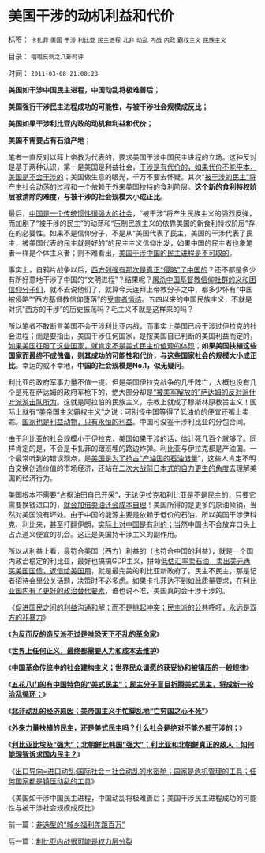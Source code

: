 # 美国干涉的动机利益和代价

标签： `卡扎菲` `美国` `干涉` `利比亚` `民主进程` `北非` `动乱` `内战` `内政` `霸权主义` `民族主义` 

目录： `唱唱反调之八卦时评`

时间： `2011-03-08 21:00:23`

**美国如干涉中国民主进程，中国动乱将极难善后；**

**美国强行干涉民主进程成功的可能性，与被干涉社会规模成反比；**

**美国如果干涉利比亚内政的动机和利益和代价；**

**美国不需要占有石油产地**；

笔者一直反对以拜上帝教为代表的，要求美国干涉中国民主进程的立场。这种反对是基于两种认识，第一是美国是利益社会，[干涉是有代价的，如果代价不能平本，美国是不会干涉的](../../../2011/3/6/中美两国的战争和利益和朋友.md)；美国做生意的眼光，千万不要去怀疑。其次“[被干涉的民主”将产生社会动荡的过程](http://hi.baidu.com/darthchn/blog/item/d1a40e4495a6bd32cffca3e2.html)和一个依赖于外来美国扶持的食利阶层。**这个新的食利特权阶层被清除的难度，与被干涉的社会规模大小成正比**。

最后，[中国是一个传统惯性很强大的社会](../../../2010/10/29/“旧社会”未必真的腐败黑暗；.md)，“被干涉”将产生民族主义的强烈反弹，而加剧了“被干涉的民主”的动荡和“压制民族主义的依靠美国的新食利特权阶层”存在的必要性。如果不是信仰分子，不是从“美国代表了民主，美国的干涉代表了民主，被美国代表的民主就是好的”的民主主义信仰出发，如果中国的民主者也象笔者一样是个体主义者；则不难看出，[美国干涉中国的民主进程是不可取的](../../../2011/2/22/中国传统文化愚昧的社会建构主义.md)。

事实上，自鸦片战争以后，[西方列强有那次是真正“侵略”了中国的](../../../2010/9/16/侵略的定义；日本向美国宣战，中国将收回钓鱼岛.md)？还不都是多少有所好意地干涉了中国的“文明进程”？结果呢？[屠杀中国基督教信仰社群的义和团信仰分子们](../../../2011/1/9/百日维新是百日闹剧；慈禧的“妙计”.md)，就不去说他们了，就算今天连拜上帝教分子之中，都多少怀有“中国被侵略”“西方基督教信仰堕落”的[受害者情结](http://darthvad.blog.sohu.com/162357438.html)。五四以来的中国民族主义，不就是对抗“西方的干涉”的历史振荡吗？毛主义不就是这样来的吗？

所以笔者不敢断言美国不会干涉利比亚内战，而事实上美国已经干涉过伊拉克的社会进程；而是要指出，美国干涉任何国家，是按美国自已判断的美国利益而定的，[如果美国征服了这些国家，就肯定不是美式民主价值观的体现](../../../2011/2/24/外来扶植的民主还是美式民主吗.md)；**如果美国扶植这些国家而最终不成傀儡，则其成功的可能性和代价，与这些国家社会的规模大小成正比**。幸运的或不幸地，**中国的社会规模是No.1，似无疑问**。

利比亚的政府军事力量不值一提。但是美国伊拉克战争的几千阵亡，大概也没有几个是死在萨达姆的政府军枪下的，绝大部分却是[“被美军解放的”萨达姆的反对派什叶派游击队所为](../../../2011/2/24/那种人是北非国家的敌人？.md)。这就是阿拉伯的民族主义，宗教上就成了穆斯林原教旨主义！国际上就有“[美帝国主义霸权主义](../../../2009/12/25/自力更生国防建设是小农意识历史经验.md)”之说；可别怪中国等得了低油价的便宜还嘴上卖乖。[国家也是利益动物，只有永恒的利益](../../../2009/6/15/国际人权社会原则其实是“永恒的利益”.md)。中国可没签干涉利比亚的分包合同。

由于利比亚的社会规模小于伊拉克，美国如果干涉的话，估计死几百个就够了。同样肯定的是，不会是卡扎菲的跟班埋的路边炸弹。利比亚与伊拉克都是产油国。一个最常听到的错误观点，是[美国是为了抢占“产油国的石油储量](../../../2007/9/4/美国是一个可怕的对手.md)”，这些人肯定不明白交换创造价值的市场经济，还站在[二次大战前日本式的自力更生的角度](../../../2011/1/14/日本的战争目的和汪精卫南京政权的性质.md)去理解美国的经济行为。

美国根本不需要“占据油田自已开采”，无论伊拉克和利比亚是不是民主的，只要它需要换钱进口的，[就会加倍卖油还会成本自理](../../../2011/1/19/米塞斯原理与百年中国历史错误.md)！美国所得的是更多的原油倾销，当然对美国没有坏处。由于中国的能源主要是依赖于低价的石油，所以美国干涉伊科克、利比来，甚至打翻伊朗，[实际上对中国是有利的；](../../../2008/12/8/第四次工业革命中国应与美国日本紧密结盟.md)当然中国也不会放弃口头上占点道义便宜的机会。这正是美国持干涉主义的副作用。

所以从利益上看，最符合美国（西方）利益的（也符合中国的利益），就是一个国内政治稳定的利比亚，最好也搞搞GDP主义，拼命[低估汇率卖石油，卖出美元再买美国国债，返借给美国用](../../../2011/1/21/美国是有史以来最有油水的“帝国”.md)，就是最完美的利比亚新政府了。民主不民主，那是记者招待会里公关话题，决策时不必多虑。如果卡扎菲达不到如此质量要求，[在利比亚国内有了更好的政治替代要素](../../../2011/2/25/非洲动乱的逻辑和极端分子.md)，谁也说不准，美国真的会干涉干涉的。

《[促进国民之间的利益沟通和解；而不是挑起冲突；民主派的公共呼吁，永远是双方的非暴力](../../../2011/2/26/呼吁和平！不要挑拨冲突！.md)》

《[**为反而反的造反派不过是唯恐天下不乱的革命家**](../../../2010/5/14/唯恐天下不乱的革命家.md)》

《[**世界上任何正义，最终都需要人力和成本去维护**](../../../2011/2/23/哲学制造沟通障碍，哲学制造冲突.md)》

《[**中国革命传统中的社会建构主义；世界民众请愿的获妥协和被镇压的一般规律**](../../../2011/2/22/中国传统文化愚昧的社会建构主义.md)》

《[**五花八门的有中国特色的“美式民主”；民主分子盲目折腾美式民主，将成新一轮治乱循环；**](../../../2011/2/23/知其然，所以然，何以然，以何然.md)》

《[**北非动乱的经济原因；美帝国主义手忙脚乱地“亡穷国之心不死”**](http://hi.baidu.com/darthchn/blog/item/d1a40e4495a6bd32cffca3e2.html)》

《[**外来力量扶植的民主，还是美式民主吗？什么社会是绝对不能外部干涉的；**](../../../2011/2/24/外来扶植的民主还是美式民主吗.md)》

《[**利比亚比埃及“强大”；北朝鲜比韩国“强大”；利比亚和北朝鲜真正的敌人；如何能理智诉求国内民主？**](../../../2011/2/24/那种人是北非国家的敌人？.md)》

《[出口导向=进口动乱;国际社会＝社会动乱的水密舱；国家是危机管理的工具；任何国家都是镇压动乱的工具](../../../2011/2/25/非洲动乱的逻辑和极端分子.md)》

《美国如干涉中国民主进程，中国动乱将极难善后；美国干涉民主进程成功的可能性与被干涉社会规模成反比》



前一篇：[非选型的“城乡福利差距百万”](../../../2011/3/8/非选型的“城乡福利差距百万”.md)

后一篇：[利比亚内战很可能是权力层分裂](../../../2011/3/8/利比亚内战很可能是权力层分裂.md)